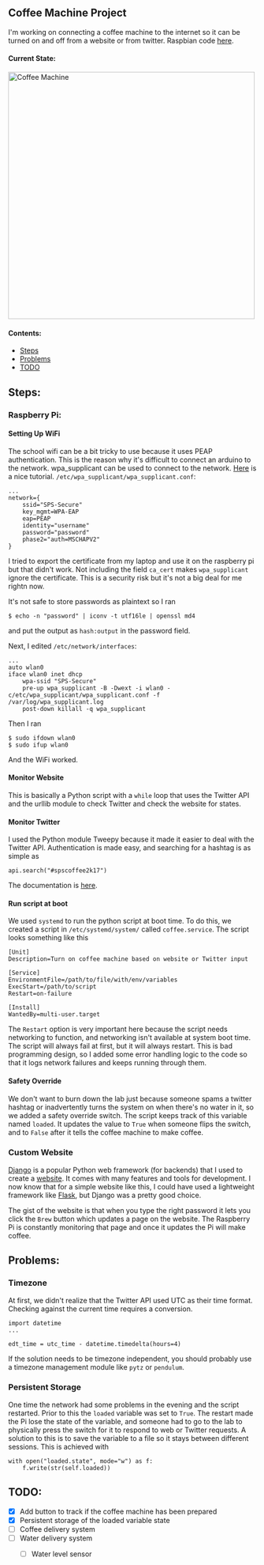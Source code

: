 ## Coffee Machine Project

I'm working on connecting a coffee machine to the internet so it can
be turned on and off from a website or from twitter.
Raspbian code [here](https://github.com/stardust66/CoffeeMakerRaspbian).

#### Current State:
<img alt="Coffee Machine" src="images/coffee_final.jpg" width="500"/>

#### Contents:
- [Steps](#steps)
- [Problems](#problems)
- [TODO](#todo)

## Steps:

### Raspberry Pi:
#### Setting Up WiFi
The school wifi can be a bit tricky to use because it uses PEAP
authentication. This is the reason why it's difficult to connect an
arduino to the network. wpa_supplicant can be used to connect to the
network. [Here](https://netbeez.net/2014/10/14/connect-your-raspberry-pi-to-wireless-enterprise-environments-with-wpa-supplicant/)
is a nice tutorial.
`/etc/wpa_supplicant/wpa_supplicant.conf`:
```
...
network={
    ssid="SPS-Secure"
    key_mgmt=WPA-EAP
    eap=PEAP
    identity="username"
    password="password"
    phase2="auth=MSCHAPV2"
}
```
I tried to export the certificate from my laptop and use it on the raspberry
pi but that didn't work. Not including the field `ca_cert` makes
`wpa_supplicant` ignore the certificate. This is a security risk but it's not
a big deal for me rightn now.

It's not safe to store passwords as plaintext so I ran
```
$ echo -n "password" | iconv -t utf16le | openssl md4
```
and put the output as `hash:output` in the password field.

Next, I edited `/etc/network/interfaces`:
```
...
auto wlan0
iface wlan0 inet dhcp
    wpa-ssid "SPS-Secure"
    pre-up wpa_supplicant -B -Dwext -i wlan0 -c/etc/wpa_supplicant/wpa_supplicant.conf -f /var/log/wpa_supplicant.log
    post-down killall -q wpa_supplicant
```

Then I ran
```
$ sudo ifdown wlan0
$ sudo ifup wlan0
```
And the WiFi worked.

#### Monitor Website
This is basically a Python script with a `while` loop that uses the Twitter
API and the urllib module to check Twitter and check the website for states.

#### Monitor Twitter
I used the Python module Tweepy because it made it easier to deal with the
Twitter API. Authentication is made easy, and searching for a hashtag is
as simple as
```
api.search("#spscoffee2k17")
```
The documentation is [here](http://tweepy.readthedocs.io/en/v3.5.0/).

#### Run script at boot
We used `systemd` to run the python script at boot time. To do this, we
created a script in `/etc/systemd/system/` called `coffee.service`. The
script looks something like this
```
[Unit]
Description=Turn on coffee machine based on website or Twitter input

[Service]
EnvironmentFile=/path/to/file/with/env/variables
ExecStart=/path/to/script
Restart=on-failure

[Install]
WantedBy=multi-user.target
```
The `Restart` option is very important here because the script needs
networking to function, and networking isn't available at system boot
time. The script will always fail at first, but it will always restart.
This is bad programming design, so I added some error handling logic
to the code so that it logs network failures and keeps running through
them.

#### Safety Override
We don't want to burn down the lab just because someone spams a twitter
hashtag or inadvertently turns the system on when there's no water in
it, so we added a safety override switch. The script keeps track of
this variable named `loaded`. It updates the value to `True` when someone
flips the switch, and to `False` after it tells the coffee machine to make
coffee.

### Custom Website
[Django](https://www.djangoproject.com/) is a popular Python web framework
(for backends) that I used to create a
[website](http://spscoffee.herokuapp.com/). It comes with many features and
tools for development. I now know that for a simple website like this, I
could have used a lightweight framework like 
[Flask](http://flask.pocoo.org/), but Django was a pretty good choice.

The gist of the website is that when you type the right password it lets
you click the `Brew` button which updates a page on the website. The
Raspberry Pi is constantly monitoring that page and once it updates the
Pi will make coffee.

## Problems:
### Timezone
At first, we didn't realize that the Twitter API used UTC as their time
format. Checking against the current time requires a conversion.
```
import datetime
...

edt_time = utc_time - datetime.timedelta(hours=4)
```
If the solution needs to be timezone independent, you should probably use
a timezone management module like `pytz` or `pendulum`.

### Persistent Storage
One time the network had some problems in the evening and the script
restarted. Prior to this the `loaded` variable was set to `True`. The
restart made the Pi lose the state of the variable, and someone had
to go to the lab to physically press the switch for it to respond to web
or Twitter requests. A solution to this is to save the variable to a
file so it stays between different sessions. This is achieved with
```
with open("loaded.state", mode="w") as f:
    f.write(str(self.loaded))
```

## TODO:
- [x] Add button to track if the coffee machine has been prepared
- [x] Persistent storage of the loaded variable state
- [ ] Coffee delivery system
- [ ] Water delivery system
    - [ ] Water level sensor

